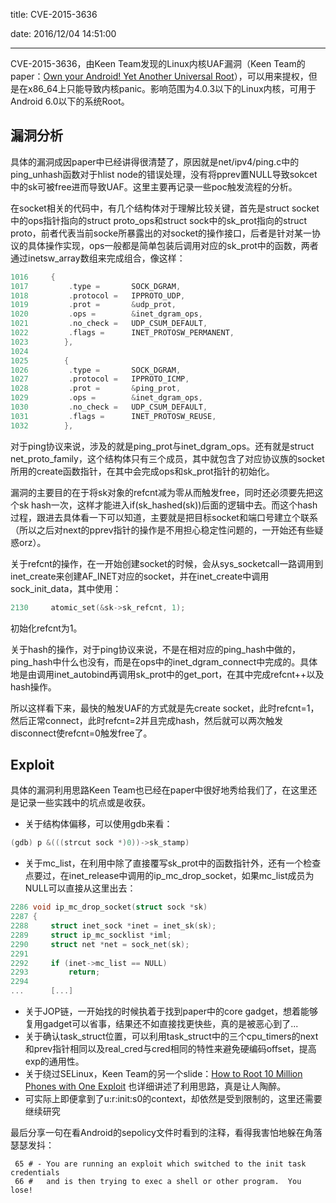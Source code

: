 title: CVE-2015-3636

date: 2016/12/04 14:51:00

---

CVE-2015-3636，由Keen Team发现的Linux内核UAF漏洞（Keen Team的paper：[Own your Android! Yet Another Universal Root](https://www.blackhat.com/docs/us-15/materials/us-15-Xu-Ah-Universal-Android-Rooting-Is-Back-wp.pdf)），可以用来提权，但是在x86_64上只能导致内核panic。影响范围为4.0.3以下的Linux内核，可用于Android 6.0以下的系统Root。

<!--more-->

## 漏洞分析

具体的漏洞成因paper中已经讲得很清楚了，原因就是net/ipv4/ping.c中的ping_unhash函数对于hlist node的错误处理，没有将pprev置NULL导致sokcet中的sk可被free进而导致UAF。这里主要再记录一些poc触发流程的分析。

在socket相关的代码中，有几个结构体对于理解比较关键，首先是struct socket中的ops指针指向的struct proto_ops和struct sock中的sk_prot指向的struct proto，前者代表当前socke所暴露出的对socket的操作接口，后者是针对某一协议的具体操作实现，ops一般都是简单包装后调用对应的sk_prot中的函数，两者通过inetsw_array数组来完成组合，像这样：

```C
1016     {
1017         .type =       SOCK_DGRAM,
1018         .protocol =   IPPROTO_UDP,
1019         .prot =       &udp_prot,
1020         .ops =        &inet_dgram_ops,
1021         .no_check =   UDP_CSUM_DEFAULT,
1022         .flags =      INET_PROTOSW_PERMANENT,
1023        },
1024 
1025        {
1026         .type =       SOCK_DGRAM,
1027         .protocol =   IPPROTO_ICMP,
1028         .prot =       &ping_prot,
1029         .ops =        &inet_dgram_ops,
1030         .no_check =   UDP_CSUM_DEFAULT,
1031         .flags =      INET_PROTOSW_REUSE,
1032        },
```

对于ping协议来说，涉及的就是ping_prot与inet_dgram_ops。还有就是struct net_proto_family，这个结构体只有三个成员，其中就包含了对应协议族的socket所用的create函数指针，在其中会完成ops和sk_prot指针的初始化。

漏洞的主要目的在于将sk对象的refcnt减为零从而触发free，同时还必须要先把这个sk hash一次，这样才能进入if(sk_hashed(sk))后面的逻辑中去。而这个hash过程，跟进去具体看一下可以知道，主要就是把目标socket和端口号建立个联系（所以之后对next的pprev指针的操作是不用担心稳定性问题的，一开始还有些疑惑orz）。

关于refcnt的操作，在一开始创建socket的时候，会从sys_socketcall一路调用到inet_create来创建AF_INET对应的socket，并在inet_create中调用sock_init_data，其中使用：

```C
2130     atomic_set(&sk->sk_refcnt, 1);
```

初始化refcnt为1。

关于hash的操作，对于ping协议来说，不是在相对应的ping_hash中做的，ping_hash中什么也没有，而是在ops中的inet_dgram_connect中完成的。具体地是由调用inet_autobind再调用sk_prot中的get_port，在其中完成refcnt++以及hash操作。

所以这样看下来，最快的触发UAF的方式就是先create socket，此时refcnt=1，然后正常connect，此时refcnt=2并且完成hash，然后就可以两次触发disconnect使refcnt=0触发free了。

## Exploit

具体的漏洞利用思路Keen Team也已经在paper中很好地秀给我们了，在这里还是记录一些实践中的坑点或是收获。

- 关于结构体偏移，可以使用gdb来看：

```C
(gdb) p &(((strcut sock *)0))->sk_stamp)
```

- 关于mc_list，在利用中除了直接覆写sk_prot中的函数指针外，还有一个检查点要过，在inet_release中调用的ip_mc_drop_socket，如果mc_list成员为NULL可以直接从这里出去：

```C
2286 void ip_mc_drop_socket(struct sock *sk)                                                                                                       
2287 {       
2288     struct inet_sock *inet = inet_sk(sk);
2289     struct ip_mc_socklist *iml;
2290     struct net *net = sock_net(sk);
2291 
2292     if (inet->mc_list == NULL)
2293         return;
2294 
...		 [...]
```

- 关于JOP链，一开始找的时候执着于找到paper中的core gadget，想着能够复用gadget可以省事，结果还不如直接找更快些，真的是被恶心到了...
- 关于确认task_struct位置，可以利用task_struct中的三个cpu_timers的next和prev指针相同以及real_cred与cred相同的特性来避免硬编码offset，提高exp的通用性。
- 关于绕过SELinux，Keen Team的另一个slide：[How to Root 10 Million Phones with One Exploit](http://www.slideshare.net/jiahongfang5/mosec2015-jfang)	也详细讲述了利用思路，真是让人陶醉。
- 可实际上即便拿到了u:r:init:s0的context，却依然是受到限制的，这里还需要继续研究

最后分享一句在看Android的sepolicy文件时看到的注释，看得我害怕地躲在角落瑟瑟发抖：

```
 65 # - You are running an exploit which switched to the init task credentials
 66 #   and is then trying to exec a shell or other program.  You lose!
```



